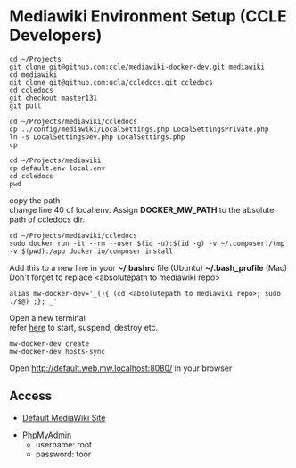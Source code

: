 # Mediawiki Environment Setup (CCLE Developers)

```
cd ~/Projects
git clone git@github.com:ccle/mediawiki-docker-dev.git mediawiki
cd mediawiki
git clone git@github.com:ucla/ccledocs.git ccledocs
cd ccledocs
git checkout master131
git pull
```

```
cd ~/Projects/mediawiki/ccledocs
cp ../config/mediawiki/LocalSettings.php LocalSettingsPrivate.php
ln -s LocalSettingsDev.php LocalSettings.php
cp 
```

```
cd ~/Projects/mediawiki
cp default.env local.env
cd ccledocs
pwd
```
copy the path\
change line 40 of local.env. Assign **DOCKER_MW_PATH** to the absolute path of ccledocs dir.
```
cd ~/Projects/mediawiki/ccledocs
sudo docker run -it --rm --user $(id -u):$(id -g) -v ~/.composer:/tmp -v $(pwd):/app docker.io/composer install
```

Add this to a new line in your **~/.bashrc** file (Ubuntu) **~/.bash_profile** (Mac)\
Don't forget to replace \<absolutepath to mediawiki repo\>
```
alias mw-docker-dev='_(){ (cd <absolutepath to mediawiki repo>; sudo ./$@) ;}; _'
```
Open a new terminal\
refer [here](https://github.com/ccle/mediawiki-docker-dev#create) to start, suspend, destroy etc.

```
mw-docker-dev create
mw-docker-dev hosts-sync
```
Open http://default.web.mw.localhost:8080/ in your browser

## Access

 - [Default MediaWiki Site](http://default.web.mw.localhost:8080)
* [PhpMyAdmin](http://phpmyadmin.mw.localhost:8080)
  * username: root
  * password: toor

